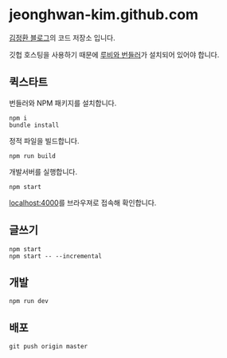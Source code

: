 # jeonghwan-kim.github.com

[김정환 블로그](http://jeonghwan-kim.github.io/)의 코드 저장소 입니다.

깃헙 호스팅을 사용하기 때문에 [루비와 번들러](https://help.github.com/articles/setting-up-your-pages-site-locally-with-jekyll/)가 설치되어 있어야 합니다.

## 퀵스타트 

번들러와 NPM 패키지를 설치합니다.

```
npm i
bundle install
```

정적 파일을 빌드합니다.
```
npm run build
```

개발서버를 실행합니다.
```
npm start
```

[localhost:4000](http://localhost:4000)를 브라우져로 접속해 확인합니다.

## 글쓰기 

```
npm start
npm start -- --incremental
```

## 개발 

```
npm run dev
```


## 배포 

```
git push origin master
```
